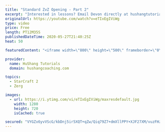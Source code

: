 ```yaml
---
title: "Standard ZvZ Opening - Part 2"
excerpt: "Interested in lessons? Email Devon directly at hushangtutorials@outlook.com ------------------------------------------------------------------------------------------------------- Want to support HuShang Tutorials directly? Patreon is a website where you can contribute a monthly donation that will help"
originalUrl: https://youtube.com/watch?v=eTIxEgIViWg
type: video
price: Free
length: PT12M35S
publishedDateTime: 2020-05-27T21:40:25Z
heat: 50

featuredContent: "<iframe width=\"800\" height=\"500\" frameborder=\"0\" src=\"https://www.youtube.com/embed/eTIxEgIViWg\" allow=\"accelerometer; autoplay; encrypted-media; gyroscope; picture-in-picture\" allowfullscreen></iframe>"

provider:
  name: HuShang Tutorials
  domain: hushangcoaching.com

topics:
  - StarCraft 2
  - Zerg

images:
  - url: https://i.ytimg.com/vi/eTIxEgIViWg/maxresdefault.jpg
    width: 1280
    height: 720
    isCached: true

secured: "VYGZx6yvVScG/kbDnj5ir5XQT+qZw/Qiq79Z7+dmXllPPY+XJF27XM/vuzFHzV5x+/fh7D9G9PQxNlfiz70SWp8N9lXVRDq+CcBrI7XAnf2+gQoOPrvXCPZ2ozdr+Gs5vTzlJagsaVVAIxrboKiXQgdxBbK/1TvKb+VTl6pAWKLaRiNmtiwv5QMQiQATKvcwI2lZo8lqgQ2/Mz+0HYVAfIjyDEBadbbSzP++bb5nyqRS/j5nvet+2YjR8RN3GHxHBb5iVPEFSl7lq9HiF5/AdoZwr/y88n+n7QCczXPI7H7j673zp3ke5qG/X4PBIpf6ns7MSmNCdT7/m9woHATLYg0DehSiWvXIYWVh2kaBbJF4jf3LknIUSQi+oQu/n3RSBfD9AzkcS3m8qToaWUjS0LvnhBQOUudCYFB5GKykMA4=;XICVYqdZOCBYMGdtguVQQQ=="
---
```


